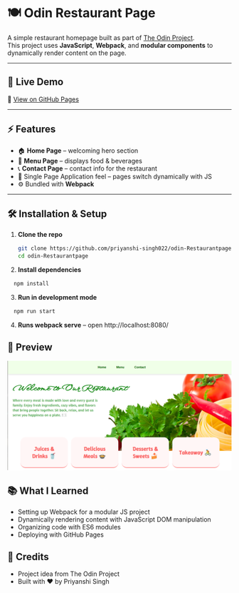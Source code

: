 # 🍽️ Odin Restaurant Page

A simple restaurant homepage built as part of [The Odin Project](https://www.theodinproject.com/).  
This project uses **JavaScript**, **Webpack**, and **modular components** to dynamically render content on the page.

---

## 🚀 Live Demo
🔗 [View on GitHub Pages](https://priyanshi-singh022.github.io/odin-Restaurantpage/)

---

## ⚡ Features
- 🏠 **Home Page** – welcoming hero section  
- 🥗 **Menu Page** – displays food & beverages  
- 📞 **Contact Page** – contact info for the restaurant  
- 🔄 Single Page Application feel – pages switch dynamically with JS  
- ⚙️ Bundled with **Webpack**

---

## 🛠️ Installation & Setup

1. **Clone the repo**
   ```bash
   git clone https://github.com/priyanshi-singh022/odin-Restaurantpage.git
   cd odin-Restaurantpage
   ```
2. **Install dependencies**
```bash
  npm install
```
3. **Run in development mode**
```bash
  npm run start
  ```
4. **Runs webpack serve** – open http://localhost:8080/

## 📸 Preview
![Preview](src/Images/ss.png)

## 📚 What I Learned
  - Setting up Webpack for a modular JS project
  - Dynamically rendering content with JavaScript DOM manipulation
  - Organizing code with ES6 modules
  - Deploying with GitHub Pages

## 📌 Credits
  - Project idea from The Odin Project
  - Built with ❤️ by Priyanshi Singh
